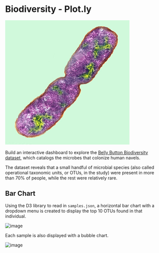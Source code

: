 # Biodiversity - Plot.ly

![Bacteria by filterforge.com](Images/bacteria.jpg)

Build an interactive dashboard to explore the [Belly Button Biodiversity dataset](http://robdunnlab.com/projects/belly-button-biodiversity/), which catalogs the microbes that colonize human navels.

The dataset reveals that a small handful of microbial species (also called operational taxonomic units, or OTUs, in the study) were present in more than 70% of people, while the rest were relatively rare.

## Bar Chart

Using the D3 library to read in `samples.json`, a horizontal bar chart with a dropdown menu is created to display the top 10 OTUs found in that individual.

![image](https://user-images.githubusercontent.com/69134400/119413564-b312a700-bca2-11eb-8518-1b98b3fd23f4.png)

Each sample is also displayed with a bubble chart.

![image](https://user-images.githubusercontent.com/69134400/119413641-e35a4580-bca2-11eb-8abc-a32cc42fe0fc.png)
